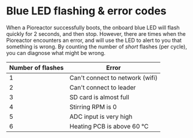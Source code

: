 # Blue LED flashing & error codes

When a Pioreactor successfully boots, the onboard blue LED will flash quickly for 2 seconds, and then stop. However, there are times when the Pioreactor encounters an error, and will use the LED to alert to you that something is wrong. By counting the number of _short_ flashes (per cycle), you can diagnose what might be wrong.

| Number of flashes | Error                      |
|-------------------|----------------------------|
| 1                 | Can't connect to network (wifi)    |
| 2                 | Can't connect to leader    |
| 3                 | SD card is almost full     |
| 4                 | Stirring RPM is 0          |
| 5                 | ADC input is very high     |
| 6                 | Heating PCB is above 60 ℃  |



